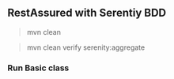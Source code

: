## RestAssured with Serentiy BDD


> mvn clean

> mvn clean verify serenity:aggregate


### Run Basic class